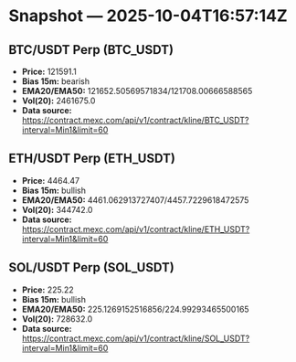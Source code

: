 # Snapshot — 2025-10-04T16:57:14Z

## BTC/USDT Perp (BTC_USDT)
- **Price:** 121591.1
- **Bias 15m:** bearish
- **EMA20/EMA50:** 121652.50569571834/121708.00666588565
- **Vol(20):** 2461675.0
- **Data source:** https://contract.mexc.com/api/v1/contract/kline/BTC_USDT?interval=Min1&limit=60

## ETH/USDT Perp (ETH_USDT)
- **Price:** 4464.47
- **Bias 15m:** bullish
- **EMA20/EMA50:** 4461.062913727407/4457.7229618472575
- **Vol(20):** 344742.0
- **Data source:** https://contract.mexc.com/api/v1/contract/kline/ETH_USDT?interval=Min1&limit=60

## SOL/USDT Perp (SOL_USDT)
- **Price:** 225.22
- **Bias 15m:** bullish
- **EMA20/EMA50:** 225.1269152516856/224.99293465500165
- **Vol(20):** 728632.0
- **Data source:** https://contract.mexc.com/api/v1/contract/kline/SOL_USDT?interval=Min1&limit=60
